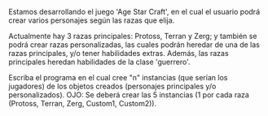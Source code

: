 Estamos desarrollando el juego 'Age Star Craft', en el cual el usuario podrá crear varios personajes según las razas que elija.

Actualmente hay 3 razas principales: Protoss, Terran y Zerg; y también se podrá crear razas personalizadas, las cuales podrán heredar de una de las razas principales, y/o tener habilidades extras. Además, las razas principales heredan habilidades de la clase 'guerrero'.

Escriba el programa en el cual cree "n" instancias (que serían los jugadores) de los objetos creados (personajes principales y/o personalizados).
OJO: Se deberá crear las 5 instancias (1 por cada raza (Protoss, Terran, Zerg, Custom1, Custom2)).